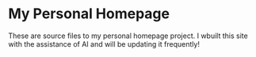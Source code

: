# My Personal Homepage

These are source files to my personal homepage project. I wbuilt this site with the assistance of AI and will be updating it frequently!
